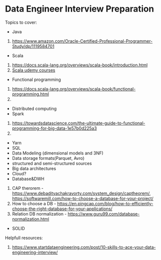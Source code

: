 # Data Engineer Interview Preparation

Topics to cover:
- Java
1) https://www.amazon.com/Oracle-Certified-Professional-Programmer-Study/dp/1119584701
- Scala
1) https://docs.scala-lang.org/overviews/scala-book/introduction.html
2) [Scala udemy courses](https://www.udemy.com/course/stairway-to-scala-applied-part-1/)
- Functional programming
1) https://docs.scala-lang.org/overviews/scala-book/functional-programming.html
2) 
- Distributed computing
- Spark
1) https://towardsdatascience.com/the-ultimate-guide-to-functional-programming-for-big-data-1e57b0d225a3
2) 
- Yarn
- SQL
-  Data Modeling (dimensional models and 3NF)
- Data storage formats(Parquet, Avro)
- structured and semi-structured sources
- Big data architectures
- Cloud?
- Database&DWH
1) CAP therorem - https://www.debadityachakravorty.com/system_design/captheorem/, https://softwaremill.com/how-to-choose-a-database-for-your-project/
2) How to choose a DB - https://en.pingcap.com/blog/how-to-efficiently-choose-the-right-database-for-your-applications/
3) Relation DB normalization - https://www.guru99.com/database-normalization.html
- SOLID

Helpfull resources:
1) https://www.startdataengineering.com/post/10-skills-to-ace-your-data-engineering-interview/
